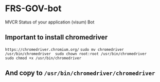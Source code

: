 # FRS-GOV-bot
MVCR Status of your application (visum) Bot

## Important to install chromedriver
`https://chromedriver.chromium.org/`
`
sudo mv chromedriver /usr/bin/chromedriver 
sudo chown root:root /usr/bin/chromedriver 
sudo chmod +x /usr/bin/chromedriver
`

## And copy to `/usr/bin/chromedriver/chromedriver`

